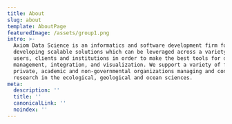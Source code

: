 ```yaml
---
title: About
slug: about
template: AboutPage
featuredImage: /assets/group1.png
intro: >-
  Axiom Data Science is an informatics and software development firm focused on
  developing scalable solutions which can be leveraged across a variety of
  users, clients and institutions in order to make the best tools for data
  management, integration, and visualization. We support a variety of federal,
  private, academic and non-governmental organizations managing and conducting
  research in the ecological, geological and ocean sciences.
meta:
  description: ''
  title: ''
  canonicalLink: ''
  noindex: ''
---
```

